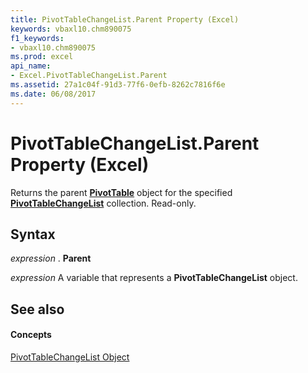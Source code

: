 ```yaml
---
title: PivotTableChangeList.Parent Property (Excel)
keywords: vbaxl10.chm890075
f1_keywords:
- vbaxl10.chm890075
ms.prod: excel
api_name:
- Excel.PivotTableChangeList.Parent
ms.assetid: 27a1c04f-91d3-77f6-0efb-8262c7816f6e
ms.date: 06/08/2017
---
```



# PivotTableChangeList.Parent Property (Excel)

Returns the parent  **[PivotTable](Excel.PivotTable.md)** object for the specified **[PivotTableChangeList](Excel.PivotTableChangeList.md)** collection. Read-only.


## Syntax

 _expression_ . **Parent**

 _expression_ A variable that represents a **PivotTableChangeList** object.


## See also


#### Concepts


[PivotTableChangeList Object](Excel.PivotTableChangeList.md)

